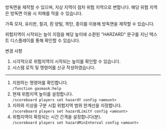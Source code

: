 방독면을 제작할 수 있으며, 지상 지역이 점차 위험 지역으로 변합니다.
해당 위험 지역은 방독면 이용 시 피해를 막을 수 있습니다.

가죽 모자, 유리판, 철괴, 흰 양털, 목탄, 종이를 이용해 방독면을 제작할 수 있습니다.

위험지역이 시작되는 높이 지점을 해당 높이에 소환된 "HARZARD" 문구를 지닌 텍스트 디스플레이를 통해 확인할 수 있습니다.

변경 사항
1. 시각적으로 위험지역이 시작되는 높이를 확인할 수 있습니다.
2. 시스템 로직 및 명령어를 신규 작성하였습니다.

- - -

1. 지원하는 명령어를 확인합니다.  
`/function gasmask:help`  
2. 현재 위험지역 높이를 설정합니다.  
`/scoreboard players set hazardY config <amount>`  
3. 지하와 지상을 구분 시킬 위험지역 범위 한계선을 지정합니다.  
`/scoreboard players set hazardLimitY config <amount>`  
4. 위험지역이 확장되는 시간 간격을 설정합니다(분).  
`/scoreboard players set hazardMinInterval config <amount>`  
